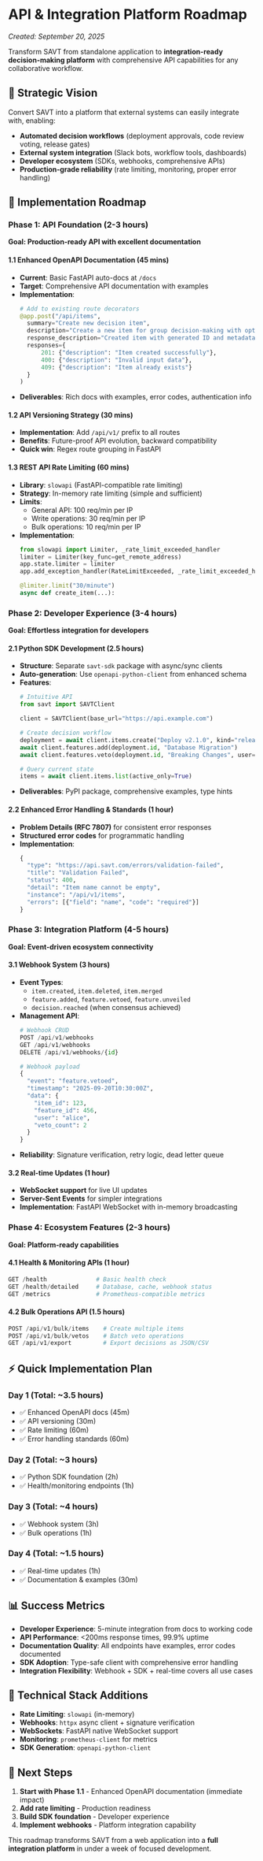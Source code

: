 # API & Integration Platform Roadmap
*Created: September 20, 2025*

Transform SAVT from standalone application to **integration-ready decision-making platform** with comprehensive API capabilities for any collaborative workflow.

## 🎯 **Strategic Vision**

Convert SAVT into a platform that external systems can easily integrate with, enabling:
- **Automated decision workflows** (deployment approvals, code review voting, release gates)
- **External system integration** (Slack bots, workflow tools, dashboards)
- **Developer ecosystem** (SDKs, webhooks, comprehensive APIs)
- **Production-grade reliability** (rate limiting, monitoring, proper error handling)

## 🚀 **Implementation Roadmap**

### **Phase 1: API Foundation** (2-3 hours)
**Goal: Production-ready API with excellent documentation**

#### 1.1 Enhanced OpenAPI Documentation (45 mins)
- **Current**: Basic FastAPI auto-docs at `/docs`
- **Target**: Comprehensive API documentation with examples
- **Implementation**:
  ```python
  # Add to existing route decorators
  @app.post("/api/items",
    summary="Create new decision item",
    description="Create a new item for group decision-making with optional initial features",
    response_description="Created item with generated ID and metadata",
    responses={
        201: {"description": "Item created successfully"},
        400: {"description": "Invalid input data"},
        409: {"description": "Item already exists"}
    }
  )
  ```
- **Deliverables**: Rich docs with examples, error codes, authentication info

#### 1.2 API Versioning Strategy (30 mins)
- **Implementation**: Add `/api/v1/` prefix to all routes
- **Benefits**: Future-proof API evolution, backward compatibility
- **Quick win**: Regex route grouping in FastAPI

#### 1.3 REST API Rate Limiting (60 mins)
- **Library**: `slowapi` (FastAPI-compatible rate limiting)
- **Strategy**: In-memory rate limiting (simple and sufficient)
- **Limits**:
  - General API: 100 req/min per IP
  - Write operations: 30 req/min per IP
  - Bulk operations: 10 req/min per IP
- **Implementation**:
  ```python
  from slowapi import Limiter, _rate_limit_exceeded_handler
  limiter = Limiter(key_func=get_remote_address)
  app.state.limiter = limiter
  app.add_exception_handler(RateLimitExceeded, _rate_limit_exceeded_handler)

  @limiter.limit("30/minute")
  async def create_item(...):
  ```

### **Phase 2: Developer Experience** (3-4 hours)
**Goal: Effortless integration for developers**

#### 2.1 Python SDK Development (2.5 hours)
- **Structure**: Separate `savt-sdk` package with async/sync clients
- **Auto-generation**: Use `openapi-python-client` from enhanced schema
- **Features**:
  ```python
  # Intuitive API
  from savt import SAVTClient

  client = SAVTClient(base_url="https://api.example.com")

  # Create decision workflow
  deployment = await client.items.create("Deploy v2.1.0", kind="release")
  await client.features.add(deployment.id, "Database Migration")
  await client.features.veto(deployment.id, "Breaking Changes", user="alice")

  # Query current state
  items = await client.items.list(active_only=True)
  ```
- **Deliverables**: PyPI package, comprehensive examples, type hints

#### 2.2 Enhanced Error Handling & Standards (1 hour)
- **Problem Details (RFC 7807)** for consistent error responses
- **Structured error codes** for programmatic handling
- **Implementation**:
  ```python
  {
    "type": "https://api.savt.com/errors/validation-failed",
    "title": "Validation Failed",
    "status": 400,
    "detail": "Item name cannot be empty",
    "instance": "/api/v1/items",
    "errors": [{"field": "name", "code": "required"}]
  }
  ```

### **Phase 3: Integration Platform** (4-5 hours)
**Goal: Event-driven ecosystem connectivity**

#### 3.1 Webhook System (3 hours)
- **Event Types**:
  - `item.created`, `item.deleted`, `item.merged`
  - `feature.added`, `feature.vetoed`, `feature.unveiled`
  - `decision.reached` (when consensus achieved)
- **Management API**:
  ```python
  # Webhook CRUD
  POST /api/v1/webhooks
  GET /api/v1/webhooks
  DELETE /api/v1/webhooks/{id}

  # Webhook payload
  {
    "event": "feature.vetoed",
    "timestamp": "2025-09-20T10:30:00Z",
    "data": {
      "item_id": 123,
      "feature_id": 456,
      "user": "alice",
      "veto_count": 2
    }
  }
  ```
- **Reliability**: Signature verification, retry logic, dead letter queue

#### 3.2 Real-time Updates (1 hour)
- **WebSocket support** for live UI updates
- **Server-Sent Events** for simpler integrations
- **Implementation**: FastAPI WebSocket with in-memory broadcasting

### **Phase 4: Ecosystem Features** (2-3 hours)
**Goal: Platform-ready capabilities**

#### 4.1 Health & Monitoring APIs (1 hour)
```python
GET /health              # Basic health check
GET /health/detailed     # Database, cache, webhook status
GET /metrics             # Prometheus-compatible metrics
```

#### 4.2 Bulk Operations API (1.5 hours)
```python
POST /api/v1/bulk/items    # Create multiple items
POST /api/v1/bulk/vetos    # Batch veto operations
GET /api/v1/export         # Export decisions as JSON/CSV
```

## ⚡ **Quick Implementation Plan**

### **Day 1** (Total: ~3.5 hours)
- ✅ Enhanced OpenAPI docs (45m)
- ✅ API versioning (30m)
- ✅ Rate limiting (60m)
- ✅ Error handling standards (60m)

### **Day 2** (Total: ~3 hours)
- ✅ Python SDK foundation (2h)
- ✅ Health/monitoring endpoints (1h)

### **Day 3** (Total: ~4 hours)
- ✅ Webhook system (3h)
- ✅ Bulk operations (1h)

### **Day 4** (Total: ~1.5 hours)
- ✅ Real-time updates (1h)
- ✅ Documentation & examples (30m)

## 📊 **Success Metrics**

- **Developer Experience**: 5-minute integration from docs to working code
- **API Performance**: <200ms response times, 99.9% uptime
- **Documentation Quality**: All endpoints have examples, error codes documented
- **SDK Adoption**: Type-safe client with comprehensive error handling
- **Integration Flexibility**: Webhook + SDK + real-time covers all use cases

## 🔧 **Technical Stack Additions**

- **Rate Limiting**: `slowapi` (in-memory)
- **Webhooks**: `httpx` async client + signature verification
- **WebSockets**: FastAPI native WebSocket support
- **Monitoring**: `prometheus-client` for metrics
- **SDK Generation**: `openapi-python-client`

## 🎯 **Next Steps**

1. **Start with Phase 1.1** - Enhanced OpenAPI documentation (immediate impact)
2. **Add rate limiting** - Production readiness
3. **Build SDK foundation** - Developer experience
4. **Implement webhooks** - Platform integration capability

This roadmap transforms SAVT from a web application into a **full integration platform** in under a week of focused development.
